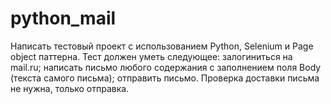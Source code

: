 # python_mail
Написать тестовый проект с использованием Python, Selenium и Page object паттерна. Тест должен уметь следующее: залогиниться на mail.ru; написать письмо любого содержания c заполнением поля Body (текста самого письма); отправить письмо. Проверка доставки письма не нужна, только отправка.

